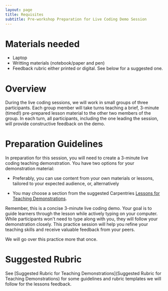 ```yaml
---
layout: page
title: Requisites
subtitle: Pre-workshop Preparation for Live Coding Demo Session
---
```


# Materials needed

 * Laptop
 * Writting materials (notebook/paper and pen)
 * Feedback rubric either printed or digital. See below for a suggested one.

# Overview

During the live coding sessions, we will work in small groups of three participants. Each group member will take turns teaching a brief, 3-minute (timed!) pre-prepared lesson material to the other two members of the group. In each turn, all participants, including the one leading the session, will provide constructive feedback on the demo.

# Preparation Guidelines

In preparation for this session, you will need to create a 3-minute live coding teaching demonstration. You have two options for your demonstration material:

 * Preferably, you can use content from your own materials or lessons, tailored to your expected audience, or, alternatively

 * You may choose a section from the suggested Carpentries [Lessons for Teaching Demonstrations](https://carpentries.github.io/instructor-training/demo_lessons.html).

Remember, this is a concise 3-minute live coding demo. Your goal is to guide learners through the lesson while actively typing on your computer. While participants won't need to type along with you, they will follow your demonstration closely. This practice session will help you refine your teaching skills and receive valuable feedback from your peers.

We will go over this practice more that once.


# Suggested Rubric

See [Suggested Rubric for Teaching Demonstrations](Suggested Rubric for Teaching Demonstrations) for some guidelines and rubric templates we will follow for the lessons feedback.
